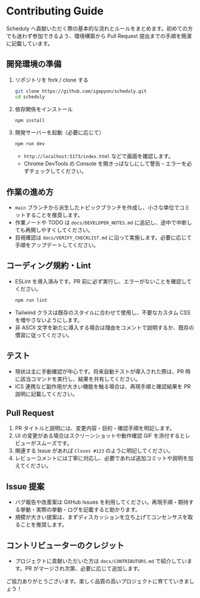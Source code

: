# Contributing Guide

Scheduly へ貢献いただく際の基本的な流れとルールをまとめます。初めての方でも迷わず参加できるよう、環境構築から Pull Request 提出までの手順を簡潔に記載しています。

## 開発環境の準備

1. リポジトリを fork / clone する  
   ```bash
   git clone https://github.com/igapyon/scheduly.git
   cd scheduly
   ```
2. 依存関係をインストール  
   ```bash
   npm install
   ```
3. 開発サーバーを起動（必要に応じて）  
   ```bash
   npm run dev
   ```
   - `http://localhost:5173/index.html` などで画面を確認します。
   - Chrome DevTools の Console を開きっぱなしにして警告・エラーを必ずチェックしてください。

## 作業の進め方

- `main` ブランチから派生したトピックブランチを作成し、小さな単位でコミットすることを推奨します。
- 作業ノートや TODO は `docs/DEVELOPER_NOTES.md` に追記し、途中で中断しても再開しやすくしてください。
- 目視確認は `docs/VERIFY_CHECKLIST.md` に沿って実施します。必要に応じて手順をアップデートしてください。

## コーディング規約・Lint

- ESLint を導入済みです。PR 前に必ず実行し、エラーがないことを確認してください。  
  ```bash
  npm run lint
  ```
- Tailwind クラスは既存のスタイルに合わせて使用し、不要なカスタム CSS を増やさないようにします。
- 非 ASCII 文字を新たに導入する場合は理由をコメントで説明するか、既存の慣習に従ってください。

## テスト

- 現状は主に手動確認が中心です。将来自動テストが導入された際は、PR 時に該当コマンドを実行し、結果を共有してください。
- ICS 連携など副作用が大きい機能を触る場合は、再現手順と確認結果を PR 説明に記載してください。

## Pull Request

1. PR タイトルと説明には、変更内容・目的・確認手順を明記します。
2. UI の変更がある場合はスクリーンショットや動作確認 GIF を添付するとレビューがスムーズです。
3. 関連する Issue があれば `Closes #123` のように明記してください。
4. レビューコメントには丁寧に対応し、必要であれば追加コミットや説明を加えてください。

## Issue 提案

- バグ報告や改善案は GitHub Issues を利用してください。再現手順・期待する挙動・実際の挙動・ログを記載すると助かります。
- 規模が大きい提案は、まずディスカッションを立ち上げてコンセンサスを取ることを推奨します。

## コントリビューターのクレジット

- プロジェクトに貢献いただいた方は `docs/CONTRIBUTORS.md` で紹介しています。PR がマージされ次第、必要に応じて追加します。

ご協力ありがとうございます。楽しく品質の高いプロジェクトに育てていきましょう！
